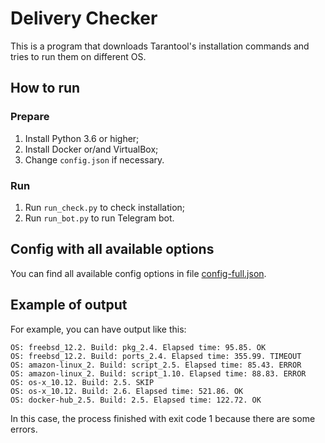# Delivery Checker

This is a program that downloads Tarantool's installation commands and tries to
run them on different OS.

## How to run

### Prepare

1. Install Python 3.6 or higher;
2. Install Docker or/and VirtualBox;
3. Change `config.json` if necessary.

### Run

1. Run `run_check.py` to check installation;
2. Run `run_bot.py` to run Telegram bot.

## Config with all available options

You can find all available config options in
file [config-full.json](/config-full.json).

## Example of output

For example, you can have output like this:

```
OS: freebsd_12.2. Build: pkg_2.4. Elapsed time: 95.85. OK
OS: freebsd_12.2. Build: ports_2.4. Elapsed time: 355.99. TIMEOUT
OS: amazon-linux_2. Build: script_2.5. Elapsed time: 85.43. ERROR
OS: amazon-linux_2. Build: script_1.10. Elapsed time: 88.83. ERROR
OS: os-x_10.12. Build: 2.5. SKIP
OS: os-x_10.12. Build: 2.6. Elapsed time: 521.86. OK
OS: docker-hub_2.5. Build: 2.5. Elapsed time: 122.72. OK
```

In this case, the process finished with exit code 1 because there are some
errors.
